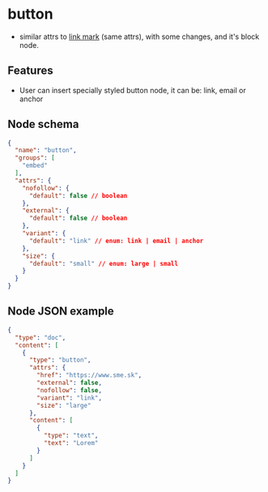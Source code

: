 # button

- similar attrs to [link mark](/editor/marks/link/) (same attrs), with some changes, and it's block node.

## Features
- User can insert specially styled button node, it can be: link, email or anchor

## Node schema

```json
{
  "name": "button",
  "groups": [
    "embed"
  ],
  "attrs": {
    "nofollow": {
      "default": false // boolean
    },
    "external": {
      "default": false // boolean
    },
    "variant": {
      "default": "link" // enum: link | email | anchor
    },
    "size": {
      "default": "small" // enum: large | small
    }
  }
}
```

## Node JSON example

```json
{
  "type": "doc",
  "content": [
    {
      "type": "button",
      "attrs": {
        "href": "https://www.sme.sk",
        "external": false,
        "nofollow": false,
        "variant": "link",
        "size": "large"
      },
      "content": [
        {
          "type": "text",
          "text": "Lorem"
        }
      ]
    }
  ]
}
```
